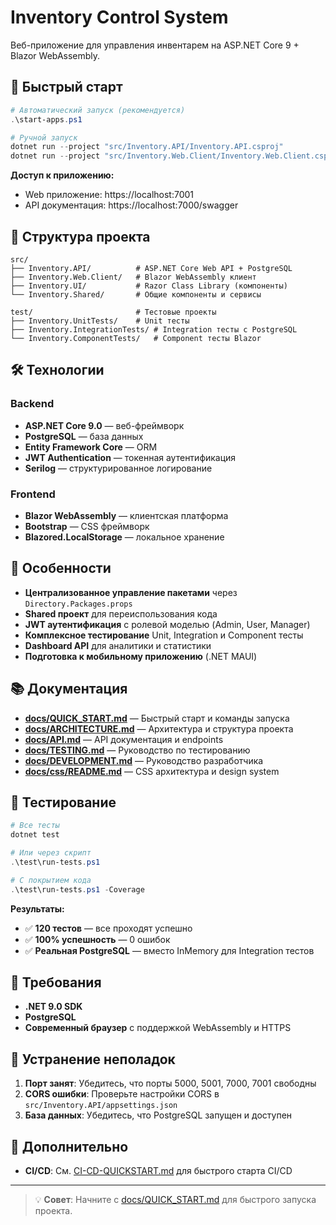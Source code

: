 # Inventory Control System

Веб-приложение для управления инвентарем на ASP.NET Core 9 + Blazor WebAssembly.

## 🚀 Быстрый старт

```powershell
# Автоматический запуск (рекомендуется)
.\start-apps.ps1

# Ручной запуск
dotnet run --project "src/Inventory.API/Inventory.API.csproj"
dotnet run --project "src/Inventory.Web.Client/Inventory.Web.Client.csproj"
```

**Доступ к приложению:**
- Web приложение: https://localhost:7001
- API документация: https://localhost:7000/swagger

## 📁 Структура проекта

```
src/
├── Inventory.API/          # ASP.NET Core Web API + PostgreSQL
├── Inventory.Web.Client/   # Blazor WebAssembly клиент
├── Inventory.UI/           # Razor Class Library (компоненты)
└── Inventory.Shared/       # Общие компоненты и сервисы

test/                       # Тестовые проекты
├── Inventory.UnitTests/    # Unit тесты
├── Inventory.IntegrationTests/ # Integration тесты с PostgreSQL
└── Inventory.ComponentTests/   # Component тесты Blazor
```

## 🛠 Технологии

### Backend
- **ASP.NET Core 9.0** — веб-фреймворк
- **PostgreSQL** — база данных
- **Entity Framework Core** — ORM
- **JWT Authentication** — токенная аутентификация
- **Serilog** — структурированное логирование

### Frontend
- **Blazor WebAssembly** — клиентская платформа
- **Bootstrap** — CSS фреймворк
- **Blazored.LocalStorage** — локальное хранение

## 🎯 Особенности

- **Централизованное управление пакетами** через `Directory.Packages.props`
- **Shared проект** для переиспользования кода
- **JWT аутентификация** с ролевой моделью (Admin, User, Manager)
- **Комплексное тестирование** Unit, Integration и Component тесты
- **Dashboard API** для аналитики и статистики
- **Подготовка к мобильному приложению** (.NET MAUI)

## 📚 Документация

- **[docs/QUICK_START.md](docs/QUICK_START.md)** — Быстрый старт и команды запуска
- **[docs/ARCHITECTURE.md](docs/ARCHITECTURE.md)** — Архитектура и структура проекта
- **[docs/API.md](docs/API.md)** — API документация и endpoints
- **[docs/TESTING.md](docs/TESTING.md)** — Руководство по тестированию
- **[docs/DEVELOPMENT.md](docs/DEVELOPMENT.md)** — Руководство разработчика
- **[docs/css/README.md](docs/css/README.md)** — CSS архитектура и design system

## 🧪 Тестирование

```powershell
# Все тесты
dotnet test

# Или через скрипт
.\test\run-tests.ps1

# С покрытием кода
.\test\run-tests.ps1 -Coverage
```

**Результаты:**
- ✅ **120 тестов** — все проходят успешно
- ✅ **100% успешность** — 0 ошибок
- ✅ **Реальная PostgreSQL** — вместо InMemory для Integration тестов

## 🔧 Требования

- **.NET 9.0 SDK**
- **PostgreSQL**
- **Современный браузер** с поддержкой WebAssembly и HTTPS

## 🚨 Устранение неполадок

1. **Порт занят**: Убедитесь, что порты 5000, 5001, 7000, 7001 свободны
2. **CORS ошибки**: Проверьте настройки CORS в `src/Inventory.API/appsettings.json`
3. **База данных**: Убедитесь, что PostgreSQL запущен и доступен

## 📖 Дополнительно

- **CI/CD**: См. [CI-CD-QUICKSTART.md](CI-CD-QUICKSTART.md) для быстрого старта CI/CD

---

> 💡 **Совет**: Начните с [docs/QUICK_START.md](docs/QUICK_START.md) для быстрого запуска проекта.